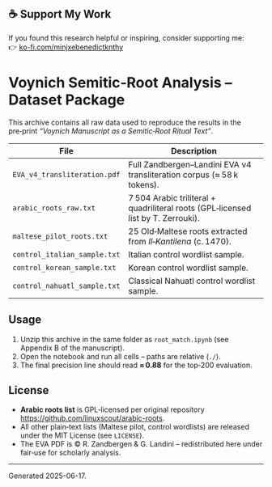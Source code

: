 ## ☕ Support My Work

If you found this research helpful or inspiring, consider supporting me:  
👉 [ko-fi.com/minjxebenedictknthy](ko-fi.com/minjxebenedictknthy)

# Voynich Semitic‑Root Analysis – Dataset Package

This archive contains all raw data used to reproduce the results in the pre‑print *“Voynich Manuscript as a Semitic‑Root Ritual Text”*.

| File | Description |
|------|-------------|
| `EVA_v4_transliteration.pdf` | Full Zandbergen–Landini EVA v4 transliteration corpus (≈ 58 k tokens). |
| `arabic_roots_raw.txt` | 7 504 Arabic triliteral + quadriliteral roots (GPL‑licensed list by T. Zerrouki). |
| `maltese_pilot_roots.txt` | 25 Old‑Maltese roots extracted from *Il‑Kantilena* (c. 1470). |
| `control_italian_sample.txt` | Italian control wordlist sample. |
| `control_korean_sample.txt` | Korean control wordlist sample. |
| `control_nahuatl_sample.txt` | Classical Nahuatl control wordlist sample. |

## Usage

1. Unzip this archive in the same folder as `root_match.ipynb` (see Appendix B of the manuscript).  
2. Open the notebook and run all cells – paths are relative (`./`).  
3. The final precision line should read **≈ 0.88** for the top‑200 evaluation.

## License

* **Arabic roots list** is GPL‑licensed per original repository <https://github.com/linuxscout/arabic-roots>.  
* All other plain‑text lists (Maltese pilot, control wordlists) are released under the MIT License (see `LICENSE`).  
* The EVA PDF is © R. Zandbergen & G. Landini – redistributed here under fair‑use for scholarly analysis.

---
Generated 2025-06-17.
